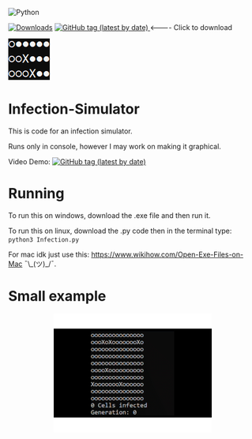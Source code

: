 ![Python](https://img.shields.io/badge/python-3670A0?style=for-the-badge&logo=python&logoColor=ffdd54)

[![Downloads](https://img.shields.io/github/downloads/1Codealot/Infection-Simulator/total.svg "Downloads")](https://github.com/1Codealot/Infection-Simulator/releases)
<a href="https://github.com/1Codealot/Infection-Simulator/releases/download/V1.8/Infection.V1.8.zip">
    <img alt="GitHub tag (latest by date)" src="https://img.shields.io/github/v/tag/1Codealot/Infection-Simulator?label=Version">
</a>
<---- Click to download 
<p>
  <img src="README_assets/Infection_Image.png" />
</p>




# Infection-Simulator

This is code for an infection simulator.

Runs only in console, however I may work on making it graphical.

Video Demo: <a href="https://youtu.be/bM__FK0uzQQ">
    <img alt="GitHub tag (latest by date)" src="https://img.shields.io/badge/YouTube-%23FF0000.svg?style=for-the-badge&logo=YouTube&logoColor=white">
</a>

# Running

To run this on windows, download the .exe file and then run it.

To run this on linux, download the .py code then in the terminal type: `python3 Infection.py`

For mac idk just use this: https://www.wikihow.com/Open-Exe-Files-on-Mac ¯\\\_(ツ)\_/¯.

# Small example

<p align="center">
  <img src="README_assets/Infection_Sim_Gif.gif" alt="animated" />
</p>
